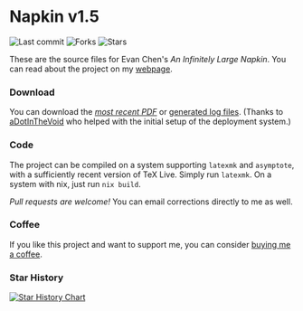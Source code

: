 # Napkin v1.5

![Last commit](https://img.shields.io/github/last-commit/vEnhance/napkin)
![Forks](https://img.shields.io/github/forks/vEnhance/napkin)
![Stars](https://img.shields.io/github/stars/vEnhance/napkin)

These are the source files for Evan Chen's _An Infinitely Large Napkin_.
You can read about the project on my [webpage](https://web.evanchen.cc/napkin.html).

### Download

You can download the [_most recent PDF_](https://venhance.github.io/napkin/Napkin.pdf)
or [generated log files](https://venhance.github.io/napkin/).
(Thanks to [aDotInTheVoid](https://github.com/aDotInTheVoid)
who helped with the initial setup of the deployment system.)

### Code

The project can be compiled on a system supporting `latexmk` and `asymptote`,
with a sufficiently recent version of TeX Live.
Simply run `latexmk`.
On a system with nix, just run `nix build`.

_Pull requests are welcome!_
You can email corrections directly to me as well.

### Coffee

If you like this project and want to support me,
you can consider [buying me a coffee](https://ko-fi.com/evanchen).

### Star History

[![Star History Chart](https://api.star-history.com/svg?repos=vEnhance/napkin&type=Date)](https://star-history.com/#vEnhance/napkin&Date)
